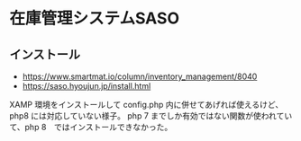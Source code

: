 # 在庫管理システムSASO

## インストール
* https://www.smartmat.io/column/inventory_management/8040
* https://saso.hyoujun.jp/install.html

XAMP 環境をインストールして config.php 内に併せてあげれば使えるけど、php8 には対応していない様子。
php 7 までしか有効ではない関数が使われていて、php 8　ではインストールできなかった。


